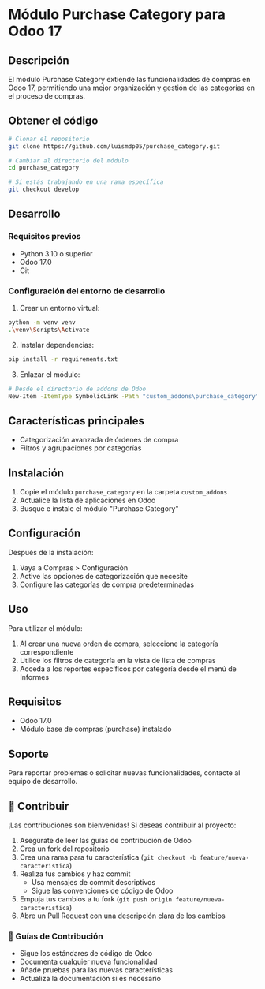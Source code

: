# Módulo Purchase Category para Odoo 17

## Descripción
El módulo Purchase Category extiende las funcionalidades de compras en Odoo 17, permitiendo una mejor organización y gestión de las categorías en el proceso de compras.

## Obtener el código

```bash
# Clonar el repositorio
git clone https://github.com/luismdp05/purchase_category.git

# Cambiar al directorio del módulo
cd purchase_category

# Si estás trabajando en una rama específica
git checkout develop
```

## Desarrollo

### Requisitos previos
- Python 3.10 o superior
- Odoo 17.0
- Git

### Configuración del entorno de desarrollo
1. Crear un entorno virtual:
```bash
python -m venv venv
.\venv\Scripts\Activate
```

2. Instalar dependencias:
```bash
pip install -r requirements.txt
```

3. Enlazar el módulo:
```bash
# Desde el directorio de addons de Odoo
New-Item -ItemType SymbolicLink -Path "custom_addons\purchase_category" -Target "ruta\al\modulo\purchase_category"
```

## Características principales

- Categorización avanzada de órdenes de compra
- Filtros y agrupaciones por categorías

## Instalación

1. Copie el módulo `purchase_category` en la carpeta `custom_addons`
2. Actualice la lista de aplicaciones en Odoo
3. Busque e instale el módulo "Purchase Category"

## Configuración

Después de la instalación:

1. Vaya a Compras > Configuración
2. Active las opciones de categorización que necesite
3. Configure las categorías de compra predeterminadas

## Uso

Para utilizar el módulo:

1. Al crear una nueva orden de compra, seleccione la categoría correspondiente
2. Utilice los filtros de categoría en la vista de lista de compras
3. Acceda a los reportes específicos por categoría desde el menú de Informes

## Requisitos

- Odoo 17.0
- Módulo base de compras (purchase) instalado

## Soporte

Para reportar problemas o solicitar nuevas funcionalidades, contacte al equipo de desarrollo.

## 🤝 Contribuir

¡Las contribuciones son bienvenidas! Si deseas contribuir al proyecto:

1. Asegúrate de leer las guías de contribución de Odoo
2. Crea un fork del repositorio
3. Crea una rama para tu característica (`git checkout -b feature/nueva-caracteristica`)
4. Realiza tus cambios y haz commit
   - Usa mensajes de commit descriptivos
   - Sigue las convenciones de código de Odoo
5. Empuja tus cambios a tu fork (`git push origin feature/nueva-caracteristica`)
6. Abre un Pull Request con una descripción clara de los cambios

### 📖 Guías de Contribución

- Sigue los estándares de código de Odoo
- Documenta cualquier nueva funcionalidad
- Añade pruebas para las nuevas características
- Actualiza la documentación si es necesario
